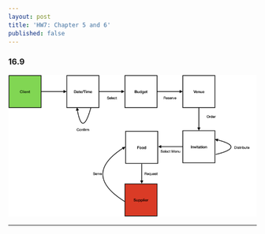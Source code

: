```yaml
---
layout: post
title: 'HW7: Chapter 5 and 6'
published: false
---
```


### 16.9

![party](/images/party.png)

---
